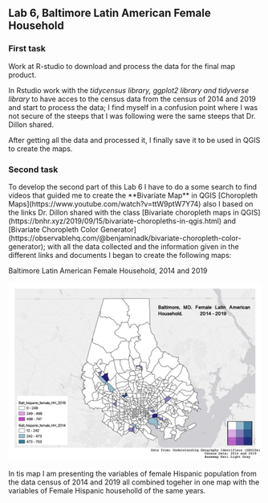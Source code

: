 <h2>Lab 6, Baltimore Latin American Female Household </h2>
<p><h3>First task</h3></p>
<p>Work at R-studio to download and process the data for the final map product.</p>
<p>In Rstudio work with the <i>tidycensus library, ggplot2 library and tidyverse library</i> to have acces to the census data from the census of 2014 and 2019 and start to process the data; I find myself in a confusion point where I was not secure of the steeps that I was following were the same steeps that Dr. Dillon shared.</p>
<p> After getting all the data and processed it, I finally save it to be used in QGIS to create the maps.</p>
<p></p>
<p><h3> Second task</h3></p>

<p>To develop the second part of this Lab 6 I have to do a some search to find videos that guided me to create the **Bivariate Map** in QGIS [Choropleth Maps](https://www.youtube.com/watch?v=ttW9ptW7Y74) also I based on the links Dr. Dillon shared with the class [Bivariate choropleth maps in QGIS](https://bnhr.xyz/2019/09/15/bivariate-choropleths-in-qgis.html) and [Bivariate Choropleth Color Generator](https://observablehq.com/@benjaminadk/bivariate-choropleth-color-generator); with all the data collected and the information given in the different links and documents I began to create the following maps:</p>

<p>Baltimore Latin American Female Household, 2014 and 2019 </p>
<img src="/lab6/Baltimore_Household_2014-19.jpg?raw=true"/>
<p> In tis map I am presenting the variables of female Hispanic population from the data census of 2014 and 2019 all combined togeher in one map with the variables of Female Hispanic householld of the same years. </p> 
